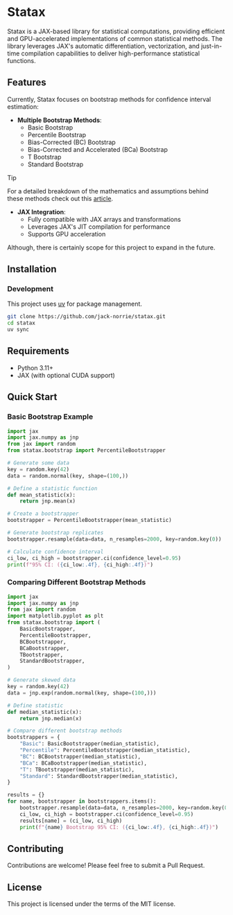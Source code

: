 # Statax

Statax is a JAX-based library for statistical computations, providing efficient and GPU-accelerated implementations of common statistical methods. The library leverages JAX's automatic differentiation, vectorization, and just-in-time compilation capabilities to deliver high-performance statistical functions.

## Features

Currently, Statax focuses on bootstrap methods for confidence interval estimation:

- **Multiple Bootstrap Methods**:
  - Basic Bootstrap
  - Percentile Bootstrap
  - Bias-Corrected (BC) Bootstrap
  - Bias-Corrected and Accelerated (BCa) Bootstrap
  - T Bootstrap
  - Standard Bootstrap

>[!TIP]
> For a detailed breakdown of the mathematics and assumptions behind these methods check out this [article](https://jack-norrie.com/Understanding-Bootstrap-Confidence-Intervals/).

- **JAX Integration**:
  - Fully compatible with JAX arrays and transformations
  - Leverages JAX's JIT compilation for performance
  - Supports GPU acceleration

Although, there is certainly scope for this project to expand in the future.

## Installation

### Development

This project uses [uv](https://docs.astral.sh/uv/) for package management.

```bash
git clone https://github.com/jack-norrie/statax.git
cd statax
uv sync

```

## Requirements

- Python 3.11+
- JAX (with optional CUDA support)

## Quick Start

### Basic Bootstrap Example

```python
import jax
import jax.numpy as jnp
from jax import random
from statax.bootstrap import PercentileBootstrapper

# Generate some data
key = random.key(42)
data = random.normal(key, shape=(100,))

# Define a statistic function
def mean_statistic(x):
    return jnp.mean(x)

# Create a bootstrapper
bootstrapper = PercentileBootstrapper(mean_statistic)

# Generate bootstrap replicates
bootstrapper.resample(data=data, n_resamples=2000, key=random.key(0))

# Calculate confidence interval
ci_low, ci_high = bootstrapper.ci(confidence_level=0.95)
print(f"95% CI: ({ci_low:.4f}, {ci_high:.4f})")
```

### Comparing Different Bootstrap Methods

```python
import jax
import jax.numpy as jnp
from jax import random
import matplotlib.pyplot as plt
from statax.bootstrap import (
    BasicBootstrapper,
    PercentileBootstrapper,
    BCBootstrapper,
    BCaBootstrapper,
    TBootstrapper,
    StandardBootstrapper,
)

# Generate skewed data
key = random.key(42)
data = jnp.exp(random.normal(key, shape=(100,)))

# Define statistic
def median_statistic(x):
    return jnp.median(x)

# Compare different bootstrap methods
bootstrappers = {
    "Basic": BasicBootstrapper(median_statistic),
    "Percentile": PercentileBootstrapper(median_statistic),
    "BC": BCBootstrapper(median_statistic),
    "BCa": BCaBootstrapper(median_statistic),
    "T": TBootstrapper(median_statistic),
    "Standard": StandardBootstrapper(median_statistic),
}

results = {}
for name, bootstrapper in bootstrappers.items():
    bootstrapper.resample(data=data, n_resamples=2000, key=random.key(0))
    ci_low, ci_high = bootstrapper.ci(confidence_level=0.95)
    results[name] = (ci_low, ci_high)
    print(f"{name} Bootstrap 95% CI: ({ci_low:.4f}, {ci_high:.4f})")
```

## Contributing

Contributions are welcome! Please feel free to submit a Pull Request.

## License

This project is licensed under the terms of the MIT license.
